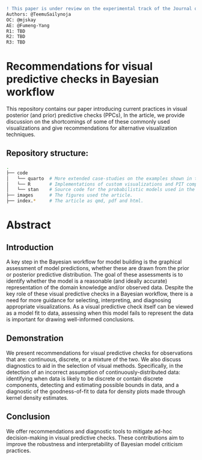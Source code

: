 ```diff
! This paper is under review on the experimental track of the Journal of Visualization and Interaction.
Authors: @TeemuSailynoja
OC: @mjskay
AE: @Fumeng-Yang
R1: TBD
R2: TBD
R3: TBD
```

# Recommendations for visual predictive checks in Bayesian workflow

This repository contains our paper introducing current practices in visual posterior (and prior)
predictive checks (PPCs), In the article, we provide discussion on the shortcomings of some of these
commonly used visualizations and give recommendations for alternative visualization techniques.

## Repository structure:

```bash
.
├── code 
│   └── quarto  # More extended case-studies on the examples shown in the article.
│   └── R       # Implementations of custom visualizations and PIT computations.
│   └── stan    # Source code for the probabilistic models used in the examples.
├── images      # The figures used the article.
├── index.*     # The article as qmd, pdf and html.
```

# Abstract

## Introduction
A key step in the Bayesian workflow for model building is the graphical assessment of model predictions,
whether these are drawn from the prior or posterior predictive distribution.
The goal of these assessments is
to identify whether the model is a reasonable (and ideally accurate) representation of the domain
knowledge and/or observed data. Despite the key role of these visual predictive checks in a Bayesian
workflow, there is a need for more guidance for selecting, interpreting, and
diagnosing appropriate visualizations. As a visual predictive check itself can be viewed as a 
model fit to data, assessing when this model fails to represent the data is important for drawing
well-informed conclusions.

## Demonstration

We present recommendations for visual predictive checks for observations that are: continuous,
discrete, or a mixture of the two. We also discuss diagnostics to aid in the selection of visual
methods. Specifically, in the detection of an incorrect assumption of continuously-distributed data:
identifying when data is likely to be discrete or contain discrete components, detecting and estimating
possible bounds in data, and a diagnostic of the goodness-of-fit to data for density plots made
through kernel density estimates.

## Conclusion
We offer recommendations and diagnostic tools to mitigate ad-hoc decision-making in visual
predictive checks. These contributions aim to improve the robustness and interpretability of
Bayesian model criticism practices.
